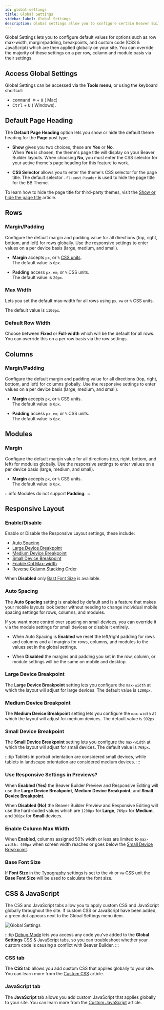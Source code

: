 ```yaml
---
id: global-settings
title: Global Settings
sidebar_label: Global Settings
description: Global settings allow you to configure certain Beaver Builder settings globally.
---
```


Global Settings lets you to configure default values for options such as row max-width, margin/padding, breakpoints, and custom code (CSS & JavaScript) which are then applied globally on your site. You can override the majority of these settings on a per row, column and module basis via their settings.

## Access Global Settings

Global Settings can be accessed via the **Tools menu**, or using the keyboard shortcut:

* <kbd>command ⌘</kbd> + <kbd>U</kbd> (<i className="fab fa-apple"></i> Mac)
* <kbd>Ctrl</kbd> + <kbd>U</kbd> (<i className="fab fa-windows"></i> Windows).

## Default Page Heading

The **Default Page Heading** option lets you show or hide the default theme heading for the **Page** post type.

* **Show** gives you two choices, these are **Yes** or **No**.  
  When **Yes** is chosen, the theme's page title will display on your Beaver Builder layouts. When choosing **No**, you must enter the CSS selector for your active theme's page heading for this feature to work.

* **CSS Selector** allows you to enter the theme's CSS selector for the page title. The default selector `.fl-post-header` is used to hide the page title for the BB Theme.

To learn how to hide the page title for third-party themes, visit the [Show or hide the page title](show-or-hide-the-wordpress-page-title.md) article.

## Rows

### Margin/Padding

Configure the default margin and padding value for all directions (top, right, bottom, and left) for rows globally. Use the responsive settings to enter values on a per device basis (large, medium, and small).

* **Margin** accepts `px`, or `%` [CSS units](https://www.w3schools.com/CSSref/css_units.asp).  
  The default value is `0px`.

* **Padding**  access `px`, `em`, or `%` CSS units.  
  The default value is `20px`.

### Max Width

Lets you set the default max-width for all rows using `px`, `vw` or `%` CSS units.

The default value is `1100px`.

### Default Row Width

Choose between **Fixed** or **Full-width** which will be the default for all rows. You can override this on a per row basis via the row settings.

## Columns

### Margin/Padding

Configure the default margin and padding value for all directions (top, right, bottom, and left) for columns globally. Use the responsive settings to enter values on a per device basis (large, medium, and small).

* **Margin** accepts `px`, or `%` CSS units.   
  The default value is `0px`.

* **Padding**  access `px`, `em`, or `%` CSS units.      
  The default value is `0px`.

## Modules

### Margin

Configure the default margin value for all directions (top, right, bottom, and left) for modules globally. Use the responsive settings to enter values on a per device basis (large, medium, and small).

* **Margin** accepts `px`, or `%` CSS units.    
  The default value is `0px`.

:::info
Modules do not support **Padding**.
:::

## Responsive Layout

### Enable/Disable

Enable or Disable the Responsive Layout settings, these include:

* [Auto Spacing](#auto-spacing)
* [Large Device Breakpoint](#large-device-breakpoint)
* [Medium Device Breakpoint](#medium-device-breakpoint)
* [Small Device Breakpoint](#small-device-breakpoint)
* [Enable Col Max-width](#enable-column-max-width)
* [Reverse Column Stacking Order](layouts/columns/reverse-column-stacking-order.md)

When **Disabled** only [Bast Font Size](#base-font-size) is available.

### Auto Spacing

The **Auto Spacing** setting is enabled by default and is a feature that makes your mobile layouts look better without needing to change individual mobile spacing settings for rows, columns, and modules.

If you want more control over spacing on small devices, you can override it via the module settings for small devices or disable it entirely.

* When Auto Spacing is **Enabled** we reset the left/right padding for rows and columns and all margins for rows, columns, and modules to the values set in the global settings.

* When **Disabled** the margins and padding you set in the row, column, or module settings will be the same on mobile and desktop.

### Large Device Breakpoint

The **Large Device Breakpoint** setting lets you configure the `max-width` at which the layout will adjust for large devices. The default value is `1200px`.

### Medium Device Breakpoint

The **Medium Device Breakpoint** setting lets you configure the `max-width` at which the layout will adjust for medium devices. The default value is `992px`.

### Small Device Breakpoint

The **Small Device Breakpoint** setting lets you configure the `max-width` at which the layout will adjust for small devices. The default value is `768px`.

:::tip
Tablets in portrait orientation are considered small devices, while tablets in landscape orientation are considered medium devices.
:::

### Use Responsive Settings in Previews?

When **Enabled (Yes)** the Beaver Builder Preview and Responsive Editing will use the **Large Device Breakpoint**, **Medium Device Breakpoint**, and **Small Device Breakpoint**.

When **Disabled (No)** the Beaver Builder Preview and Responsive Editing will use the hard-coded values which are `1200px` for **Large**, `769px` for **Medium**, and `360px` for **Small** devices.

### Enable Column Max Width

When **Enabled**, columns assigned 50% width or less are limited to `max-width: 400px` when screen width reaches or goes below the [Small Device Breakpoint](#small-device-breakpoint).

### Base Font Size

If **Font Size** in the [Typography](/beaver-builder/styles/typography/typography.md) settings is set to the `vh` or `vw` CSS unit the **Base Font Size** will be used to calculate the font size.

## CSS & JavaScript

The CSS and JavaScript tabs allow you to apply custom CSS and JavaScript globally throughout the site. If custom CSS or JavaScript have been added, a green dot appears next to the Global Settings menu item.

![Global Settings](/img/beaver-builder/user-interface--global-settings--1.jpg)

:::tip
[Debug Mode](settings/tools.md#debug-mode) lets you access any code you've added to the **Global Settings** CSS & JavaScript tabs, so you can troubleshoot whether your custom code is causing a conflict with Beaver Builder.
:::

### CSS tab

The **CSS** tab allows you add custom CSS that applies globally to your site. You can learn more from the [Custom CSS](/beaver-builder/styles/code/custom-css.md) article.

### JavaScript tab

The **JavaScript** tab allows you add custom JavaScript that applies globally to your site. You can learn more from the [Custom JavaScript](/beaver-builder/styles/code/custom-javascript.md) article.
